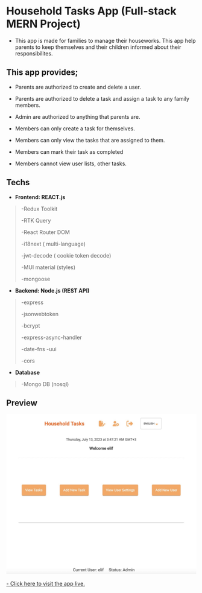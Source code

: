 # Household Tasks App (Full-stack MERN Project)

- This app is made for families to manage their houseworks. This app help parents to keep themselves and their children informed about their responsibilites.

## This app provides;

- Parents are authorized to create and delete a user.

- Parents are authorized to delete a task and assign a task to any family members.

- Admin are authorized to anything that parents are.

- Members can only create a task for themselves.

- Members can only view the tasks that are assigned to them.

- Members can mark their task as completed

- Members cannot view user lists, other tasks.

## Techs

- **Frontend: REACT.js**

> -Redux Toolkit
>
> -RTK Query
>
> -React Router DOM
>
> -i18next ( multi-language)
>
> -jwt-decode ( cookie token decode)
>
> -MUI material (styles)
>
> -mongoose

- **Backend: Node.js (REST API)**

> -express
>
> -jsonwebtoken
>
> -bcrypt
>
> -express-async-handler
>
> -date-fns
> -uui
>
> -cors

- **Database**

> -Mongo DB (nosql)

## Preview

![Preview App Home Page](https://github.com/elinordeniz/householdTasksApp/blob/main/public/prev.jpeg?raw=true)

[- Click here to visit the app live.](householdtaskapp.render.com)

